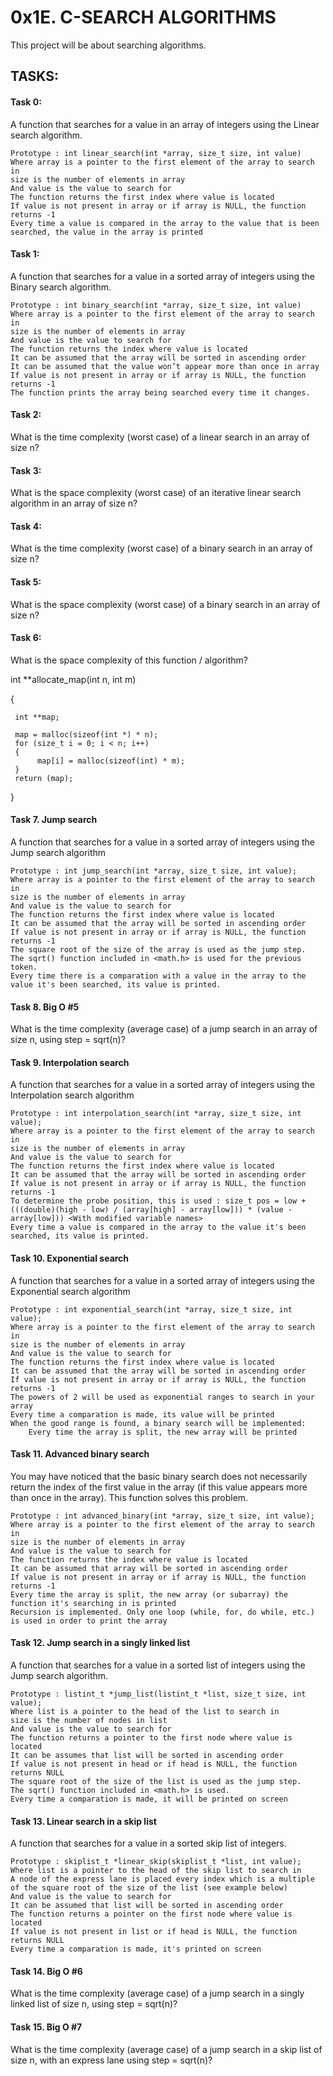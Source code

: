 # 0x1E. C-SEARCH ALGORITHMS

This project will be about searching algorithms.

## TASKS:

#### Task 0:
A function that searches for a value in an array of integers using the Linear search algorithm.

    Prototype : int linear_search(int *array, size_t size, int value)
    Where array is a pointer to the first element of the array to search in
    size is the number of elements in array
    And value is the value to search for
    The function returns the first index where value is located
    If value is not present in array or if array is NULL, the function returns -1
    Every time a value is compared in the array to the value that is been searched, the value in the array is printed

#### Task 1:
A function that searches for a value in a sorted array of integers using the Binary search algorithm.

    Prototype : int binary_search(int *array, size_t size, int value)
    Where array is a pointer to the first element of the array to search in
    size is the number of elements in array
    And value is the value to search for
    The function returns the index where value is located
    It can be assumed that the array will be sorted in ascending order
    It can be assumed that the value won’t appear more than once in array
    If value is not present in array or if array is NULL, the function returns -1
    The function prints the array being searched every time it changes.

#### Task 2:
What is the time complexity (worst case) of a linear search in an array of size n?

#### Task 3:
What is the space complexity (worst case) of an iterative linear search algorithm in an array of size n?

#### Task 4:
What is the time complexity (worst case) of a binary search in an array of size n?

#### Task 5:
What is the space complexity (worst case) of a binary search in an array of size n?

#### Task 6:
What is the space complexity of this function / algorithm?

int **allocate_map(int n, int m)

{

     int **map;

     map = malloc(sizeof(int *) * n);
     for (size_t i = 0; i < n; i++)
     {
          map[i] = malloc(sizeof(int) * m);
     }
     return (map);

}

#### Task 7. Jump search
A function that searches for a value in a sorted array of integers using the Jump search algorithm

    Prototype : int jump_search(int *array, size_t size, int value);
    Where array is a pointer to the first element of the array to search in
    size is the number of elements in array
    And value is the value to search for
    The function returns the first index where value is located
    It can be assumed that the array will be sorted in ascending order
    If value is not present in array or if array is NULL, the function returns -1
    The square root of the size of the array is used as the jump step.
    The sqrt() function included in <math.h> is used for the previous token.
    Every time there is a comparation with a value in the array to the value it's been searched, its value is printed.

#### Task 8. Big O #5
What is the time complexity (average case) of a jump search in an array of size n, using step = sqrt(n)?

#### Task 9. Interpolation search
A function that searches for a value in a sorted array of integers using the Interpolation search algorithm

    Prototype : int interpolation_search(int *array, size_t size, int value);
    Where array is a pointer to the first element of the array to search in
    size is the number of elements in array
    And value is the value to search for
    The function returns the first index where value is located
    It can be assumed that the array will be sorted in ascending order
    If value is not present in array or if array is NULL, the function returns -1
    To determine the probe position, this is used : size_t pos = low + (((double)(high - low) / (array[high] - array[low])) * (value - array[low])) <With modified variable names>
    Every time a value is compared in the array to the value it's been searched, its value is printed.

#### Task 10. Exponential search
A function that searches for a value in a sorted array of integers using the Exponential search algorithm

    Prototype : int exponential_search(int *array, size_t size, int value);
    Where array is a pointer to the first element of the array to search in
    size is the number of elements in array
    And value is the value to search for
    The function returns the first index where value is located
    It can be assumed that the array will be sorted in ascending order
    If value is not present in array or if array is NULL, the function returns -1
    The powers of 2 will be used as exponential ranges to search in your array
    Every time a comparation is made, its value will be printed
    When the good range is found, a binary search will be implemented:
        Every time the array is split, the new array will be printed

#### Task 11. Advanced binary search
You may have noticed that the basic binary search does not necessarily return the index of the first value in the array (if this value appears more than once in the array). This function solves this problem.

    Prototype : int advanced_binary(int *array, size_t size, int value);
    Where array is a pointer to the first element of the array to search in
    size is the number of elements in array
    And value is the value to search for
    The function returns the index where value is located
    It can be assumed that array will be sorted in ascending order
    If value is not present in array or if array is NULL, the function returns -1
    Every time the array is split, the new array (or subarray) the function it's searching in is printed
    Recursion is implemented. Only one loop (while, for, do while, etc.) is used in order to print the array

#### Task 12. Jump search in a singly linked list
A function that searches for a value in a sorted list of integers using the Jump search algorithm.

    Prototype : listint_t *jump_list(listint_t *list, size_t size, int value);
    Where list is a pointer to the head of the list to search in
    size is the number of nodes in list
    And value is the value to search for
    The function returns a pointer to the first node where value is located
    It can be assumes that list will be sorted in ascending order
    If value is not present in head or if head is NULL, the function returns NULL
    The square root of the size of the list is used as the jump step.
    The sqrt() function included in <math.h> is used.
    Every time a comparation is made, it will be printed on screen

#### Task 13. Linear search in a skip list
A function that searches for a value in a sorted skip list of integers.

    Prototype : skiplist_t *linear_skip(skiplist_t *list, int value);
    Where list is a pointer to the head of the skip list to search in
    A node of the express lane is placed every index which is a multiple of the square root of the size of the list (see example below)
    And value is the value to search for
    It can be assumed that list will be sorted in ascending order
    The function returns a pointer on the first node where value is located
    If value is not present in list or if head is NULL, the function returns NULL
    Every time a comparation is made, it's printed on screen

#### Task 14. Big O #6
What is the time complexity (average case) of a jump search in a singly linked list of size n, using step = sqrt(n)?

#### Task 15. Big O #7
What is the time complexity (average case) of a jump search in a skip list of size n, with an express lane using step = sqrt(n)?